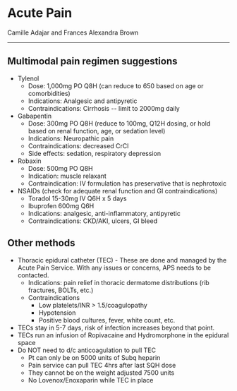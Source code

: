 # Acute Pain 

Camille Adajar and Frances Alexandra Brown 

---

## Multimodal pain regimen suggestions
-   Tylenol
	- Dose: 1,000mg PO Q8H (can reduce to 650 based on age or
    comorbidities)
	-   Indications: Analgesic and antipyretic
 	-   Contraindications: Cirrhosis -- limit to 2000mg daily
-   Gabapentin
	-   Dose: 300mg PO Q8H (reduce to 100mg, Q12H dosing, or hold based on
    renal function, age, or sedation level)
	-   Indications: Neuropathic pain
   	-   Contraindications: decreased CrCl
   	-   Side effects: sedation, respiratory depression
-   Robaxin
  	-   Dose: 500mg PO Q8H
   	-   Indication: muscle relaxant
    -   Contraindication: IV formulation has preservative that is
    nephrotoxic
-   NSAIDs (check for adequate renal function and GI contraindications)
  	-   Toradol 15-30mg IV Q6H x 5 days
	-   Ibuprofen 600mg Q6H
	-   Indications: analgesic, anti-inflammatory, antipyretic
	-   Contraindications: CKD/AKI, ulcers, GI bleed

## Other methods
-   Thoracic epidural catheter (TEC) - These are done and managed by the
    Acute Pain Service. With any issues or concerns, APS needs to be
    contacted.
    -   Indications: pain relief in thoracic dermatome distributions (rib
    fractures, BOLTs, etc.)
	-   Contraindications
   		-   Low platelets/INR \> 1.5/coagulopathy
       	-   Hypotension
		-   Positive blood cultures, fever, white count, etc.
-   TECs stay in 5-7 days, risk of infection increases beyond that
    point.
-   TECs run an infusion of Ropivacaine and Hydromorphone in the
    epidural space
-   Do NOT need to d/c anticoagulation to pull TEC
	-   Pt can only be on 5000 units of Subq heparin
	-   Pain service can pull TEC 4hrs after last SQH dose
	-   They cannot be on the weight adjusted 7500 units
	-   No Lovenox/Enoxaparin while TEC in place
